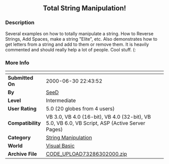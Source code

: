 ﻿<div align="center">

## Total String Manipulation\!


</div>

### Description

Several examples on how to totally manipulate a string. How to Reverse Strings, Add Spaces, make a string "Elite", etc. Also demonstrates how to get letters from a string and add to them or remove them. It is heavily commented and should really help a lot of people. Cool stuff. (:
 
### More Info
 


<span>             |<span>
---                |---
**Submitted On**   |2000-06-30 22:43:52
**By**             |[SeeD](https://github.com/Planet-Source-Code/PSCIndex/blob/master/ByAuthor/seed.md)
**Level**          |Intermediate
**User Rating**    |5.0 (20 globes from 4 users)
**Compatibility**  |VB 3\.0, VB 4\.0 \(16\-bit\), VB 4\.0 \(32\-bit\), VB 5\.0, VB 6\.0, VB Script, ASP \(Active Server Pages\) 
**Category**       |[String Manipulation](https://github.com/Planet-Source-Code/PSCIndex/blob/master/ByCategory/string-manipulation__1-5.md)
**World**          |[Visual Basic](https://github.com/Planet-Source-Code/PSCIndex/blob/master/ByWorld/visual-basic.md)
**Archive File**   |[CODE\_UPLOAD73286302000\.zip](https://github.com/Planet-Source-Code/seed-total-string-manipulation__1-9423/archive/master.zip)








